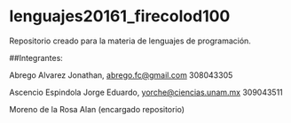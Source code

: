 # lenguajes20161_firecolod100
Repositorio creado para la materia de lenguajes de programación. 

##Integrantes:

Abrego Alvarez Jonathan, abrego.fc@gmail.com 308043305

Ascencio Espindola Jorge Eduardo, yorche@ciencias.unam.mx  309043511

Moreno de la Rosa Alan (encargado repositorio)
